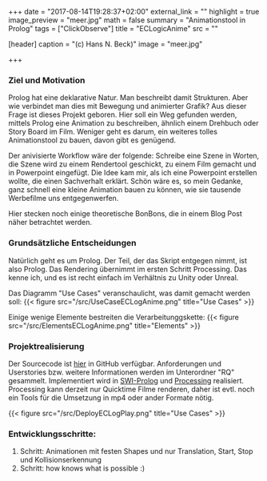+++
date = "2017-08-14T19:28:37+02:00"
external_link = ""
highlight = true
image_preview = "meer.jpg"
math = false
summary = "Animationstool in Prolog"
tags = ["ClickObserve"]
title = "ECLogicAnime"
src = ""

[header]
  caption = "(c) Hans N. Beck)"
  image = "meer.jpg"

+++
### Ziel und Motivation

Prolog hat eine deklarative Natur. Man beschreibt damit Strukturen. Aber wie verbindet man dies mit Bewegung und animierter Grafik? Aus dieser Frage ist dieses Projekt geboren. Hier soll ein Weg gefunden werden, mittels Prolog eine Animation zu beschreiben, ähnlich einem Drehbuch oder Story Board im Film. 
Weniger geht es darum, ein weiteres tolles Animationstool zu bauen, davon gibt es genügend. 

Der anivisierte Workflow wäre der folgende: Schreibe eine Szene in Worten, die Szene wird zu einem Rendertool geschickt, zu einem Film gemacht und in Powerpoint eingefügt. Die Idee kam mir, als ich eine Powerpoint erstellen wollte, die einen Sachverhalt erklärt. Schön wäre es, so mein Gedanke, ganz schnell eine kleine Animation bauen zu können, wie sie tausende Werbefilme uns entgegenwerfen.

Hier stecken noch einige theoretische BonBons, die in einem Blog Post näher betrachtet werden.


### Grundsätzliche Entscheidungen

Natürlich geht es um Prolog. Der Teil, der das Skript entgegen nimmt, ist also Prolog. Das Rendering übernimmt im ersten Schritt Processing. Das kenne ich, und es ist recht einfach im Verhältnis zu Unity oder Unreal. 

Das Diagramm "Use Cases" veranschaulicht, was damit gemacht werden soll:
{{< figure src="/src/UseCaseECLogAnime.png" title="Use Cases" >}}

Einige wenige Elemente bestreiten die Verarbeitunggskette:
{{< figure src="/src/ElementsECLogAnime.png" title="Elements" >}}


### Projektrealisierung

Der Sourcecode ist [hier](https://github.com/hnbeck/ECLogicAnime.git) in GitHub verfügbar. Anforderungen und Userstories bzw. weitere Informationen werden im Unterordner "RQ" gesammelt. Implementiert wird in [SWI-Prolog](http://www.swi-prolog.org) und  [Processing](https://processing.org/) realisiert. Processing kann derzeit nur Quicktime Filme renderen, daher ist evtl. noch ein Tools für die Umsetzung in mp4 oder ander Formate nötig.

{{< figure src="/src/DeployECLogPlay.png" title="Use Cases" >}}

### Entwicklungsschritte:

1.  Schritt: Animationen mit festen Shapes und nur Translation, Start, Stop und Kollisionserkennung
2.  Schritt: how knows what is possible :)